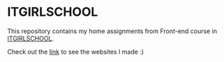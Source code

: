 # ITGIRLSCHOOL

This repository contains my home assignments from Front-end course in [ITGIRLSCHOOL](https://itgirlschool.com).

Check out the [link](https://nas-tay.github.io/ITGIRLSCHOOL/) to see the websites I made :)
